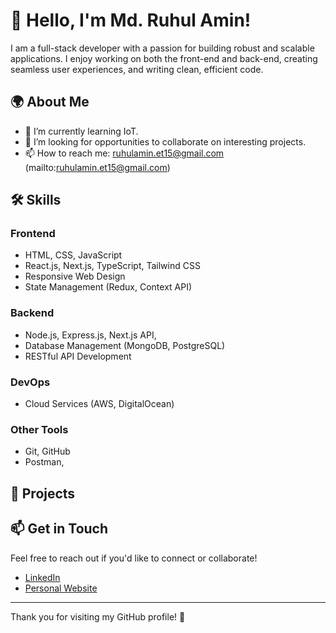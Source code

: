 # 👋 Hello, I'm Md. Ruhul Amin!

I am a full-stack developer with a passion for building robust and scalable applications. I enjoy working on both the front-end and back-end, creating seamless user experiences, and writing clean, efficient code.

## 🌍 About Me

- 🌱 I’m currently learning IoT.
- 💼 I’m looking for opportunities to collaborate on interesting projects.
- 📫 How to reach me: ruhulamin.et15@gmail.com (mailto:ruhulamin.et15@gmail.com)

## 🛠️ Skills

### Frontend

- HTML, CSS, JavaScript
- React.js, Next.js, TypeScript, Tailwind CSS
- Responsive Web Design
- State Management (Redux, Context API)

### Backend

- Node.js, Express.js, Next.js API,
- Database Management (MongoDB, PostgreSQL)
- RESTful API Development

### DevOps

- Cloud Services (AWS, DigitalOcean)

### Other Tools

- Git, GitHub
- Postman,

## 📁 Projects

## 📫 Get in Touch

Feel free to reach out if you'd like to connect or collaborate!

- [LinkedIn](https://www.linkedin.com/in/ruhulamin-et15)
- [Personal Website](https://myportfolio-rust-eight.vercel.app)

---

Thank you for visiting my GitHub profile! 🌟
